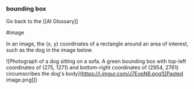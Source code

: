 ### bounding box

Go back to the [[AI Glossary]]

#image

In an image, the (x, y) coordinates of a rectangle around an area of interest, such as the dog in the image below.

![Photograph of a dog sitting on a sofa. A green bounding box with top-left coordinates of (275, 1271) and bottom-right coordinates of (2954, 2761) circumscribes the dog's body](https://i.imgur.com/J7EvpN6.png![[Pasted image.png]])

